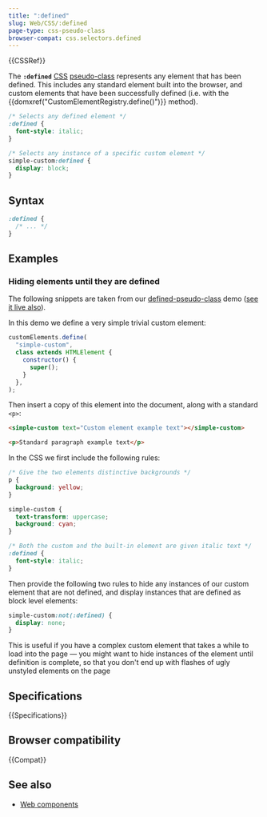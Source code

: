 ```yaml
---
title: ":defined"
slug: Web/CSS/:defined
page-type: css-pseudo-class
browser-compat: css.selectors.defined
---
```


{{CSSRef}}

The **`:defined`** [CSS](/en-US/docs/Web/CSS) [pseudo-class](/en-US/docs/Web/CSS/Pseudo-classes) represents any element that has been defined. This includes any standard element built into the browser, and custom elements that have been successfully defined (i.e. with the {{domxref("CustomElementRegistry.define()")}} method).

```css
/* Selects any defined element */
:defined {
  font-style: italic;
}

/* Selects any instance of a specific custom element */
simple-custom:defined {
  display: block;
}
```

## Syntax

```css
:defined {
  /* ... */
}
```

## Examples

### Hiding elements until they are defined

The following snippets are taken from our [defined-pseudo-class](https://github.com/mdn/web-components-examples/tree/main/defined-pseudo-class) demo ([see it live also](https://mdn.github.io/web-components-examples/defined-pseudo-class/)).

In this demo we define a very simple trivial custom element:

```js
customElements.define(
  "simple-custom",
  class extends HTMLElement {
    constructor() {
      super();
    }
  },
);
```

Then insert a copy of this element into the document, along with a standard `<p>`:

```html
<simple-custom text="Custom element example text"></simple-custom>

<p>Standard paragraph example text</p>
```

In the CSS we first include the following rules:

```css
/* Give the two elements distinctive backgrounds */
p {
  background: yellow;
}

simple-custom {
  text-transform: uppercase;
  background: cyan;
}

/* Both the custom and the built-in element are given italic text */
:defined {
  font-style: italic;
}
```

Then provide the following two rules to hide any instances of our custom element that are not defined, and display instances that are defined as block level elements:

```css
simple-custom:not(:defined) {
  display: none;
}
```

This is useful if you have a complex custom element that takes a while to load into the page — you might want to hide instances of the element until definition is complete, so that you don't end up with flashes of ugly unstyled elements on the page

## Specifications

{{Specifications}}

## Browser compatibility

{{Compat}}

## See also

- [Web components](/en-US/docs/Web/API/Web_components)

